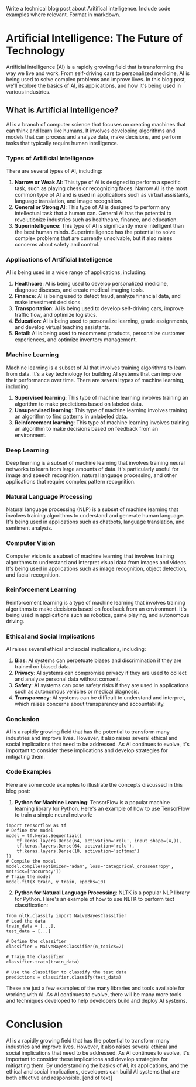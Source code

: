  Write a technical blog post about Aritifical intelligence. Include code examples where relevant. Format in markdown.
# Artificial Intelligence: The Future of Technology

Artificial intelligence (AI) is a rapidly growing field that is transforming the way we live and work. From self-driving cars to personalized medicine, AI is being used to solve complex problems and improve lives. In this blog post, we'll explore the basics of AI, its applications, and how it's being used in various industries.
## What is Artificial Intelligence?

AI is a branch of computer science that focuses on creating machines that can think and learn like humans. It involves developing algorithms and models that can process and analyze data, make decisions, and perform tasks that typically require human intelligence.
### Types of Artificial Intelligence

There are several types of AI, including:

1. **Narrow or Weak AI**: This type of AI is designed to perform a specific task, such as playing chess or recognizing faces. Narrow AI is the most common type of AI and is used in applications such as virtual assistants, language translation, and image recognition.
2. **General or Strong AI**: This type of AI is designed to perform any intellectual task that a human can. General AI has the potential to revolutionize industries such as healthcare, finance, and education.
3. **Superintelligence**: This type of AI is significantly more intelligent than the best human minds. Superintelligence has the potential to solve complex problems that are currently unsolvable, but it also raises concerns about safety and control.
### Applications of Artificial Intelligence

AI is being used in a wide range of applications, including:

1. **Healthcare**: AI is being used to develop personalized medicine, diagnose diseases, and create medical imaging tools.
2. **Finance**: AI is being used to detect fraud, analyze financial data, and make investment decisions.
3. **Transportation**: AI is being used to develop self-driving cars, improve traffic flow, and optimize logistics.
4. **Education**: AI is being used to personalize learning, grade assignments, and develop virtual teaching assistants.
5. **Retail**: AI is being used to recommend products, personalize customer experiences, and optimize inventory management.
### Machine Learning

Machine learning is a subset of AI that involves training algorithms to learn from data. It's a key technology for building AI systems that can improve their performance over time. There are several types of machine learning, including:

1. **Supervised learning**: This type of machine learning involves training an algorithm to make predictions based on labeled data.
2. **Unsupervised learning**: This type of machine learning involves training an algorithm to find patterns in unlabeled data.
3. **Reinforcement learning**: This type of machine learning involves training an algorithm to make decisions based on feedback from an environment.
### Deep Learning

Deep learning is a subset of machine learning that involves training neural networks to learn from large amounts of data. It's particularly useful for image and speech recognition, natural language processing, and other applications that require complex pattern recognition.
### Natural Language Processing

Natural language processing (NLP) is a subset of machine learning that involves training algorithms to understand and generate human language. It's being used in applications such as chatbots, language translation, and sentiment analysis.
### Computer Vision

Computer vision is a subset of machine learning that involves training algorithms to understand and interpret visual data from images and videos. It's being used in applications such as image recognition, object detection, and facial recognition.
### Reinforcement Learning

Reinforcement learning is a type of machine learning that involves training algorithms to make decisions based on feedback from an environment. It's being used in applications such as robotics, game playing, and autonomous driving.
### Ethical and Social Implications

AI raises several ethical and social implications, including:

1. **Bias**: AI systems can perpetuate biases and discrimination if they are trained on biased data.
2. **Privacy**: AI systems can compromise privacy if they are used to collect and analyze personal data without consent.
3. **Safety**: AI systems can pose safety risks if they are used in applications such as autonomous vehicles or medical diagnosis.
4. **Transparency**: AI systems can be difficult to understand and interpret, which raises concerns about transparency and accountability.
### Conclusion

AI is a rapidly growing field that has the potential to transform many industries and improve lives. However, it also raises several ethical and social implications that need to be addressed. As AI continues to evolve, it's important to consider these implications and develop strategies for mitigating them.
### Code Examples


Here are some code examples to illustrate the concepts discussed in this blog post:

1. **Python for Machine Learning**: TensorFlow is a popular machine learning library for Python. Here's an example of how to use TensorFlow to train a simple neural network:
```
import tensorflow as tf
# Define the model
model = tf.keras.Sequential([
    tf.keras.layers.Dense(64, activation='relu', input_shape=(4,)),
    tf.keras.layers.Dense(64, activation='relu'),
    tf.keras.layers.Dense(10, activation='softmax')
])
# Compile the model
model.compile(optimizer='adam', loss='categorical_crossentropy', metrics=['accuracy'])
# Train the model
model.fit(X_train, y_train, epochs=10)
```
2. **Python for Natural Language Processing**: NLTK is a popular NLP library for Python. Here's an example of how to use NLTK to perform text classification:
```
from nltk.classify import NaiveBayesClassifier
# Load the data
train_data = [...],
test_data = [...]

# Define the classifier
classifier = NaiveBayesClassifier(n_topics=2)

# Train the classifier
classifier.train(train_data)

# Use the classifier to classify the test data
predictions = classifier.classify(test_data)

```
These are just a few examples of the many libraries and tools available for working with AI. As AI continues to evolve, there will be many more tools and techniques developed to help developers build and deploy AI systems.
# Conclusion

AI is a rapidly growing field that has the potential to transform many industries and improve lives. However, it also raises several ethical and social implications that need to be addressed. As AI continues to evolve, it's important to consider these implications and develop strategies for mitigating them. By understanding the basics of AI, its applications, and the ethical and social implications, developers can build AI systems that are both effective and responsible. [end of text]



